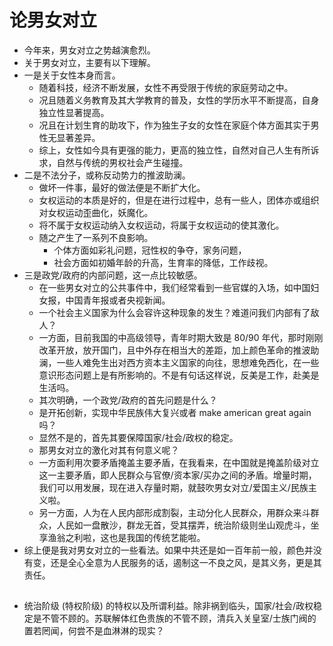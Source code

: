 # 论男女对立

- 今年来，男女对立之势越演愈烈。
- 关于男女对立，主要有以下理解。
- 一是关于女性本身而言。
  - 随着科技，经济不断发展，女性不再受限于传统的家庭劳动之中。
  - 况且随着义务教育及其大学教育的普及，女性的学历水平不断提高，自身独立性显著提高。
  - 况且在计划生育的助攻下，作为独生子女的女性在家庭个体方面其实于男性无显著差异。
  - 综上，女性如今具有更强的能力，更高的独立性，自然对自己人生有所诉求，自然与传统的男权社会产生碰撞。
- 二是不法分子，或称反动势力的推波助澜。
  - 做坏一件事，最好的做法便是不断扩大化。
  - 女权运动的本质是好的，但是在进行过程中，总有一些人，团体亦或组织对女权运动歪曲化，妖魔化。
  - 将不属于女权运动纳入女权运动，将属于女权运动的使其激化。
  - 随之产生了一系列不良影响。
    - 个体方面如彩礼问题，冠性权的争夺，家务问题，
    - 社会方面如初婚年龄的升高，生育率的降低，工作歧视。
- 三是政党/政府的内部问题，这一点比较敏感。
  - 在一些男女对立的公共事件中，我们经常看到一些官媒的入场，如中国妇女报，中国青年报或者央视新闻。
  - 一个社会主义国家为什么会容许这种现象的发生？难道问我们内部有了敌人？
  - 一方面，目前我国的中高级领导，青年时期大致是 80/90 年代，那时刚刚改革开放，放开国门，且中外存在相当大的差距，加上颜色革命的推波助澜，一些人难免生出对西方资本主义国家的向往，思想难免西化，在一些意识形态问题上是有所影响的。不是有句话这样说，反美是工作，赴美是生活吗。
  - 其次明确，一个政党/政府的首先问题是什么？
  - 是开拓创新，实现中华民族伟大复兴或者 make american great again 吗？
  - 显然不是的，首先其要保障国家/社会/政权的稳定。
  - 那男女对立的激化对其有何意义呢？
  - 一方面利用次要矛盾掩盖主要矛盾，在我看来，在中国就是掩盖阶级对立这一主要矛盾，即人民群众与官僚/资本家/买办之间的矛盾。增量时期，我们可以用发展，现在进入存量时期，就鼓吹男女对立/爱国主义/民族主义啦。
  - 另一方面，人为在人民内部形成割裂，主动分化人民群众，用群众来斗群众，人民如一盘散沙，群龙无首，受其摆弄，统治阶级则坐山观虎斗，坐享渔翁之利啦，这也是我国的传统艺能啦。
- 综上便是我对男女对立的一些看法。如果中共还是如一百年前一般，颜色并没有变，还是全心全意为人民服务的话，遏制这一不良之风，是其义务，更是其责任。

##

- 统治阶级 (特权阶级) 的特权以及所谓利益。除非祸到临头，国家/社会/政权稳定是不管不顾的。苏联解体红色贵族的不管不顾，清兵入关皇室/士族门阀的置若罔闻，何尝不是血淋淋的现实？

